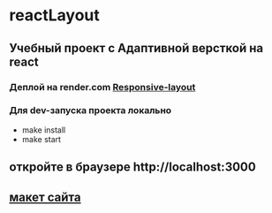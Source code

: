 # reactLayout
## Учебный проект с Адаптивной версткой на react

### Деплой на render.com [Responsive-layout](https://reactlayout.onrender.com/)

### Для dev-запуска проекта локально

- make install
- make start

## откройте в браузере http://localhost:3000
## [макет сайта](https://www.figma.com/file/Q3YLV0192NeoLf6kOhaCVR/Powerful-E-commerce-Template-for-a-Dynamic-Shopping-Website-(Community))
